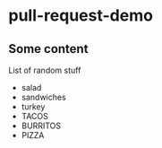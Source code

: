 # pull-request-demo

## Some content

List of random stuff

- salad
- sandwiches
- turkey
- TACOS
- BURRITOS
- PIZZA
